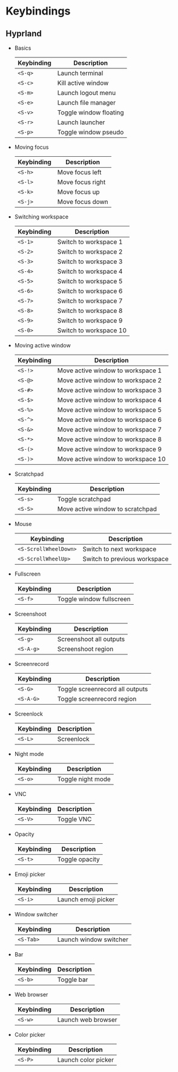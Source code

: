 # Keybindings

## Hyprland

- Basics

    | Keybinding | Description |
    | --- | --- |
    | `<S-q>` | Launch terminal |
    | `<S-c>` | Kill active window |
    | `<S-m>` | Launch logout menu |
    | `<S-e>` | Launch file manager |
    | `<S-v>` | Toggle window floating |
    | `<S-r>` | Launch launcher |
    | `<S-p>` | Toggle window pseudo |

- Moving focus

    | Keybinding | Description |
    | --- | --- |
    | `<S-h>` | Move focus left |
    | `<S-l>` | Move focus right |
    | `<S-k>` | Move focus up |
    | `<S-j>` | Move focus down |

- Switching workspace

    | Keybinding | Description |
    | --- | --- |
    | `<S-1>` | Switch to workspace 1 |
    | `<S-2>` | Switch to workspace 2 |
    | `<S-3>` | Switch to workspace 3 |
    | `<S-4>` | Switch to workspace 4 |
    | `<S-5>` | Switch to workspace 5 |
    | `<S-6>` | Switch to workspace 6 |
    | `<S-7>` | Switch to workspace 7 |
    | `<S-8>` | Switch to workspace 8 |
    | `<S-9>` | Switch to workspace 9 |
    | `<S-0>` | Switch to workspace 10 |

- Moving active window

    | Keybinding | Description |
    | --- | --- |
    | `<S-!>` | Move active window to workspace 1 |
    | `<S-@>` | Move active window to workspace 2 |
    | `<S-#>` | Move active window to workspace 3 |
    | `<S-$>` | Move active window to workspace 4 |
    | `<S-%>` | Move active window to workspace 5 |
    | `<S-^>` | Move active window to workspace 6 |
    | `<S-&>` | Move active window to workspace 7 |
    | `<S-*>` | Move active window to workspace 8 |
    | `<S-(>` | Move active window to workspace 9 |
    | `<S-)>` | Move active window to workspace 10 |

- Scratchpad

    | Keybinding | Description |
    | --- | --- |
    | `<S-s>` | Toggle scratchpad |
    | `<S-S>` | Move active window to scratchpad |

- Mouse

    | Keybinding | Description |
    | --- | --- |
    | `<S-ScrollWheelDown>` | Switch to next workspace |
    | `<S-ScrollWheelUp>` | Switch to previous workspace |

- Fullscreen

    | Keybinding | Description |
    | --- | --- |
    | `<S-f>` | Toggle window fullscreen |

- Screenshoot

    | Keybinding | Description |
    | --- | --- |
    | `<S-g>` | Screenshoot all outputs |
    | `<S-A-g>` | Screenshoot region |

- Screenrecord

    | Keybinding | Description |
    | --- | --- |
    | `<S-G>` | Toggle screenrecord all outputs |
    | `<S-A-G>` | Toggle screenrecord region |

- Screenlock

    | Keybinding | Description |
    | --- | --- |
    | `<S-L>` | Screenlock |

- Night mode

    | Keybinding | Description |
    | --- | --- |
    | `<S-o>` | Toggle night mode |

- VNC

    | Keybinding | Description |
    | --- | --- |
    | `<S-V>` | Toggle VNC |

- Opacity

    | Keybinding | Description |
    | --- | --- |
    | `<S-t>` | Toggle opacity |

- Emoji picker

    | Keybinding | Description |
    | --- | --- |
    | `<S-i>` | Launch emoji picker |

- Window switcher

    | Keybinding | Description |
    | --- | --- |
    | `<S-Tab>` | Launch window switcher |

- Bar

    | Keybinding | Description |
    | --- | --- |
    | `<S-b>` | Toggle bar |

- Web browser

    | Keybinding | Description |
    | --- | --- |
    | `<S-w>` | Launch web browser |

- Color picker

    | Keybinding | Description |
    | --- | --- |
    | `<S-P>` | Launch color picker |
